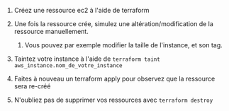 1. Créez une ressource ec2 à l'aide de terraform
2. Une fois la ressource crée, simulez une altération/modification de la ressource manuellement.
   1. Vous pouvez par exemple modifier la taille de l'instance, et son tag.

3. Taintez votre instance à  l'aide de `terraform taint aws_instance.nom_de_votre_instance`
4. Faites à nouveau un terraform apply pour observez que la ressource sera re-créé
5. N'oubliez pas de supprimer vos ressources avec `terraform destroy`